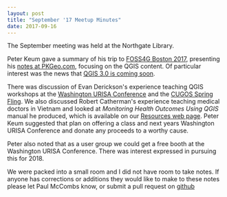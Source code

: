 ```yaml
---
layout: post
title: "September '17 Meetup Minutes"
date: 2017-09-16
---
```


The September meeting was held at the Northgate Library.

Peter Keum gave a summary of his trip to [FOSS4G Boston 2017](http://2017.foss4g.org/), presenting his [notes at PKGeo.com](http://pkgeo.com/2017-09-10-summaryFOSS4G/), focusing on the QGIS content.
Of particular interest was the news that [QGIS 3.0 is coming soon](http://www.digital-geography.com/short-announcement-qgis-3-0-is-on-its-way/).

There was discussion of Evan Derickson's experience teaching QGIS workshops at the [Washington URISA Conference](http://www.waurisa.org/conferences/2017_Conference_Index.php) and the [CUGOS Spring Fling](http://cugos.org/2017-spring-fling/).
We also discussed Robert Catherman's experience teaching medical doctors in Vietnam and looked at _Monitoring Health Outcomes Using QGIS_ manual he produced, which is available on our [Resources web page](/resources.html).
Peter Keum suggested that plan on offering a class and next years Washington URISA Conference and donate any proceeds to a worthy cause.

Peter also noted that as a user group we could get a free booth at the Washington URISA Conference.
There was interest expressed in pursuing this for 2018.

We were packed into a small room and I did not have room to take notes. If anyone has corrections or additions they would like to make to these notes please let Paul McCombs know, or submit a pull request on [github](https://github.com/psqgis/psqgis.github.io)